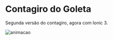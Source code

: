 # Contagiro do Goleta

Segunda versão do contagiro, agora com Ionic 3.

![animacao](https://user-images.githubusercontent.com/5407246/27811778-19c93d10-6040-11e7-9144-2df0645a9fe0.gif)
